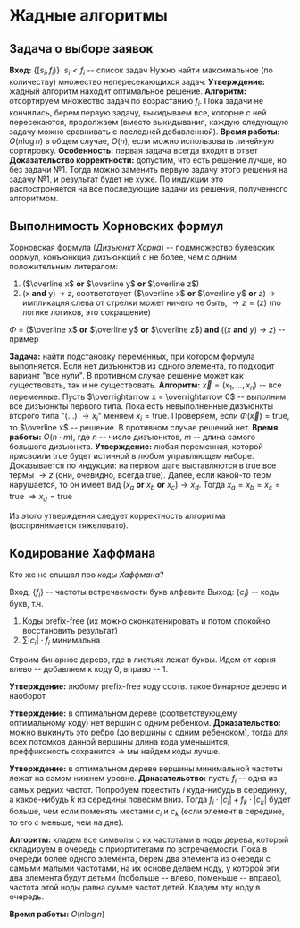 # Жадные алгоритмы

## Задача о выборе заявок

**Вход:** $\{[s_i, f_i)\} \ \ s_i < f_i$ -- список задач
Нужно найти максимальное (по количеству) множество непересекающихся задач.
**Утверждение:** жадный алгоритм находит оптимальное решение.
**Алгоритм:** отсортируем множество задач по возрастанию $f_i$. Пока задачи не кончились, берем первую задачу, выкидываем все, которые с ней пересекаются, продолжаем (вместо выкидывания, каждую следующую задачу можно сравнивать с последней добавленной).
**Время работы:** $O(n\log n)$  в общем случае, $O(n)$, если можно использовать линейную сортировку.
**Особенность:** первая задача всегда входит в ответ
**Доказательство корректности:** допустим, что есть решение лучше, но без задачи №1. Тогда можно заменить первую задачу этого решения на задачу №1, и результат будет не хуже. По индукции это распостроняется на все последующие задачи из решения, полученного алгоритмом.

## Выполнимость Хорновских формул

Хорновская формула (*Дизъюнкт Хорна*) -- подмножество булевских формул, конъюнкция дизъюнкций с не более, чем с одним положительным литералом:
1. ($\overline x$ **or** $\overline y$ **or** $\overline z$)
2. (x **and** y) $\rightarrow$ z, соответствует ($\overline x$ **or** $\overline y$ **or** $z$)
    $\rightarrow$ импликация
    слева от стрелки может ничего не быть, $\rightarrow z = (z)$ (по логике логиков, это сокращение)

$\Phi$ = ($\overline x$ **or** $\overline y$ **or** $\overline z$) **and** (($x$ **and** $y$) $\rightarrow \ z$) -- пример

**Задача:** найти подстановку переменных, при котором формула выполняется.
Если нет дизъюнктов из одного элемента, то подходит вариант "все нули". В противном случае решение может как существовать, так и не существовать.
**Алгоритм:**
$\overrightarrow x = (x_1, ..., x_n)$ -- все переменные.
Пусть $\overrightarrow x = \overrightarrow 0$ -- выполним все дизъюнкты первого типа.
Пока есть невыполненные дизъюнкты второго типа "(...) $\rightarrow x_i$" меняем $x_i=\text{true}$.
Проверяем, если $\Phi(\overrightarrow x) = \text{true}$, то $\overline x$ -- решение. В противном случае решений нет.
**Время работы:** $O(n\cdot m)$, где $n$ -- число дизъюнктов, $m$ -- длина самого большого дизъюнкта.
**Утверждение:** любая переменная, которой присвоили true будет истинной в любом управляющем наборе.
Доказывается по индукции: на первом шаге выставляются в true все термы $\rightarrow z$ (они, очевидно, всегда true). Далее, если какой-то терм нарушается, то он имеет вид ($x_a$ **or** $x_b$ **or** $x_c) \rightarrow x_d$. Тогда $x_a=x_b=x_c=\text{true} \ \Rightarrow x_d=\text{true}$

Из этого утверждения следует корректность алгоритма (воспринимается тяжеловато).

## Кодирование Хаффмана

Кто же не слышал про *коды Хаффмана*?

Вход: $\{f_i\}$ -- частоты встречаемости букв алфавита
Выход: $\{c_i\}$ -- коды букв, т.ч.
1. Коды prefix-free (их можно сконкатенировать и потом спокойно восстановить результат)
2. $\sum|c_i|\cdot f_i$ минимальна

Строим бинарное дерево, где в листьях лежат буквы. Идем от корня влево -- добавляем к коду 0, вправо -- 1.

**Утверждение:** любому prefix-free коду соотв. такое бинарное дерево и наоборот.

**Утверждение:** в оптимальном дереве (соответствующему оптимальному коду) нет вершин с одним ребенком.
**Доказательство:** можно выкинуть это ребро (до вершины с одним ребеноком), тогда для всех потомков данной вершины длина кода уменьшится, преффиксность сохранится $\rightarrow$ мы найдем коды лучше.

**Утверждение:** в оптимальном дереве вершины минимальной частоты лежат на самом нижнем уровне.
**Доказательство:** пусть $f_i$ -- одна из самых редких частот. Попробуем повестить $i$ куда-нибудь в серединку, а какое-нибудь $k$ из середины повесим вниз. Тогда $f_i\cdot|c_i| + f_k\cdot|c_k|$ будет больше, чем если поменять местами $c_i$ и $c_k$ (если элемент в середине, то его $c$ меньше, чем на дне).

**Алгоритм:** кладем все символы с их частотами в ноды дерева, который складируем в очередь с приортитетами по встречаемости. Пока в очереди более одного элемента, берем два элемента из очереди с самыми малыми частотами, на их основе делаем ноду, у которой эти два элемента будут детьми (побольше -- влево, поменьше -- вправо), частота этой ноды равна сумме частот детей. Кладем эту ноду в очередь.

**Время работы:** $O(n \log n)$
